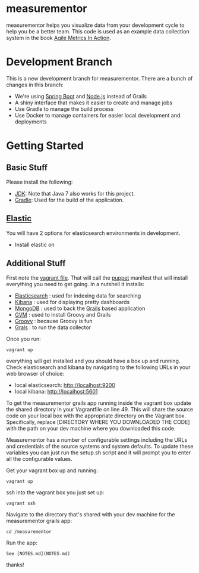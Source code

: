 # measurementor
measurementor helps you visualize data from your development cycle to help you be a better team.  This code is
used as an example data collection system in the book [Agile Metrics In Action](http://manning.com/davis2/).

# Development Branch
This is a new development branch for measurementor.  There are a bunch of changes in this branch:
- We're using [Spring Boot](http://projects.spring.io/spring-boot/) and [Node.js](https://nodejs.org/) instead of Grails
- A shiny interface that makes it easier to create and manage jobs
- Use Gradle to manage the build process
- Use Docker to manage containers for easier local development and deployments

# Getting Started

## Basic Stuff
Please install the following:
- [JDK](http://www.oracle.com/technetwork/java/javase/downloads/jdk8-downloads-2133151.html): Note that Java 7 also works for this project.
- [Gradle](https://gradle.org/): Used for the build of the application.

## [Elastic](https://www.elastic.co/)
You will have 2 options for elasticsearch environments in development.
- Install elastic on

## Additional Stuff
First note the [vagrant file](https://www.vagrantup.com/).  That will call the [puppet](http://puppetlabs.com/) manifest
that will install everything you need to get going.  In a nutshell it installs:
- [Elasticsearch](http://www.elasticsearch.org/) : used for indexing data for searching
- [Kibana](http://www.elasticsearch.org/guide/en/kibana/current/) : used for displaying pretty dashboards
- [MongoDB](http://www.mongodb.org/) : used to back the [Grails](https://grails.org/) based application
- [GVM](http://gvmtool.net/) : used to install Groovy and Grails
- [Groovy](http://groovy.codehaus.org/) : because Groovy is fun
- [Grals](https://grails.org/) : to run the data collector

Once you run:

    vagrant up

everything will get installed and you should have a box up and running.  Check elasticsearch and kibana
by navigating to the following URLs in your web browser of choice:

- local elasticsearch: [http://localhost:9200](http://localhost:9200)
- local kibana: [http://localhost:5601](http://localhost:5601)

To get the measurementor grails app running inside the vagrant box update the shared directory in your Vagrantfile on line 49.
This will share the source code on your local box with the appropriate directory on the Vagrant box.  Specifically, replace
[DIRECTORY WHERE YOU DOWNLOADED THE CODE] with the path on your dev machine where you downloaded this code.

Measurementor has a number of configurable settings including the URLs and credentials of the source systems and system defaults.
To update these variables you can just run the setup.sh script and it will prompt you to enter all the configurable values.


Get your vagrant box up and running:

    vagrant up

ssh into the vagrant box you just set up:

    vagrant ssh

Navigate to the directory that's shared with your dev machine for the measurementor grails app:

    cd /measurementor

Run the app:

    See [NOTES.md](NOTES.md)


thanks!

